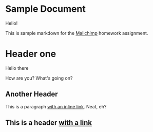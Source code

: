 ﻿# Sample Document

Hello!

This is sample markdown for the [Mailchimp](https://www.mailchimp.com) homework assignment.





# Header one

Hello there

How are you?
What's going on?

## Another Header

This is a paragraph [with an inline link](http://google.com). Neat, eh?

## This is a header [with a link](http://yahoo.com)